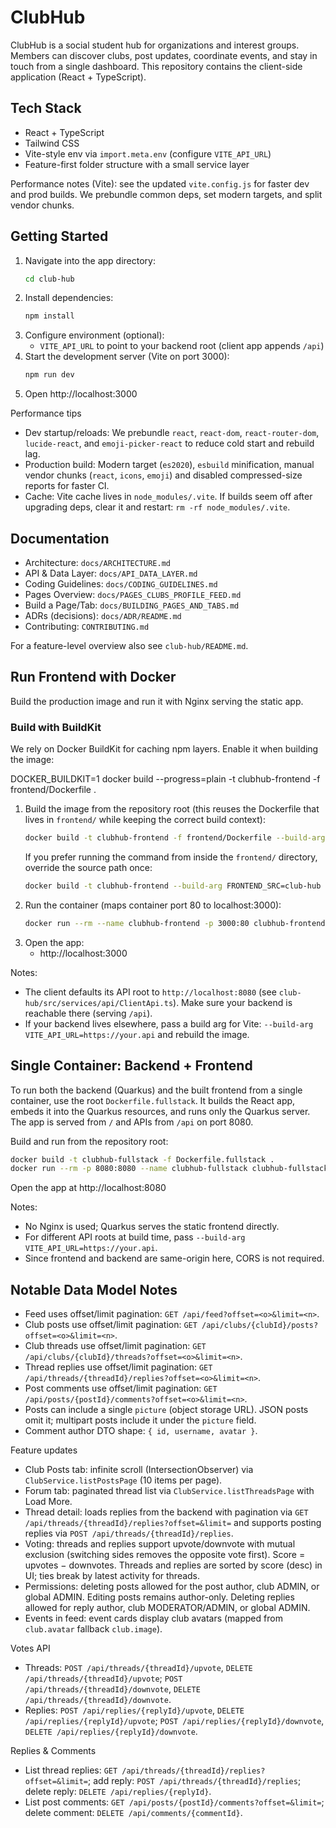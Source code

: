 # ClubHub

ClubHub is a social student hub for organizations and interest groups. Members can discover clubs, post updates, coordinate events, and stay in touch from a single dashboard. This repository contains the client-side application (React + TypeScript).

## Tech Stack

- React + TypeScript
- Tailwind CSS
- Vite-style env via `import.meta.env` (configure `VITE_API_URL`)
- Feature-first folder structure with a small service layer

Performance notes (Vite): see the updated `vite.config.js` for faster dev and prod builds. We prebundle common deps, set modern targets, and split vendor chunks.

## Getting Started

1. Navigate into the app directory:
   ```bash
   cd club-hub
   ```
2. Install dependencies:
   ```bash
   npm install
   ```
3. Configure environment (optional):
   - `VITE_API_URL` to point to your backend root (client app appends `/api`)
4. Start the development server (Vite on port 3000):
   ```bash
   npm run dev
   ```
5. Open http://localhost:3000

Performance tips

- Dev startup/reloads: We prebundle `react`, `react-dom`, `react-router-dom`, `lucide-react`, and `emoji-picker-react` to reduce cold start and rebuild lag.
- Production build: Modern target (`es2020`), `esbuild` minification, manual vendor chunks (`react`, `icons`, `emoji`) and disabled compressed-size reports for faster CI.
- Cache: Vite cache lives in `node_modules/.vite`. If builds seem off after upgrading deps, clear it and restart: `rm -rf node_modules/.vite`.

## Documentation

- Architecture: `docs/ARCHITECTURE.md`
- API & Data Layer: `docs/API_DATA_LAYER.md`
- Coding Guidelines: `docs/CODING_GUIDELINES.md`
- Pages Overview: `docs/PAGES_CLUBS_PROFILE_FEED.md`
- Build a Page/Tab: `docs/BUILDING_PAGES_AND_TABS.md`
- ADRs (decisions): `docs/ADR/README.md`
- Contributing: `CONTRIBUTING.md`

For a feature-level overview also see `club-hub/README.md`.

## Run Frontend with Docker

Build the production image and run it with Nginx serving the static app.

### Build with BuildKit

We rely on Docker BuildKit for caching npm layers. Enable it when building the image:

DOCKER_BUILDKIT=1 docker build --progress=plain -t clubhub-frontend -f frontend/Dockerfile .

1. Build the image from the repository root (this reuses the Dockerfile that
   lives in `frontend/` while keeping the correct build context):
   ```bash
   docker build -t clubhub-frontend -f frontend/Dockerfile --build-arg VITE_API_URL=http://localhost:8080 .
   ```
   If you prefer running the command from inside the `frontend/` directory,
   override the source path once:
   ```bash
   docker build -t clubhub-frontend --build-arg FRONTEND_SRC=club-hub .
   ```
2. Run the container (maps container port 80 to localhost:3000):
   ```bash
   docker run --rm --name clubhub-frontend -p 3000:80 clubhub-frontend
   ```
3. Open the app:
   - http://localhost:3000

Notes:

- The client defaults its API root to `http://localhost:8080` (see `club-hub/src/services/api/ClientApi.ts`). Make sure your backend is reachable there (serving `/api`).
- If your backend lives elsewhere, pass a build arg for Vite: `--build-arg VITE_API_URL=https://your.api` and rebuild the image.

## Single Container: Backend + Frontend

To run both the backend (Quarkus) and the built frontend from a single container, use the root `Dockerfile.fullstack`. It builds the React app, embeds it into the Quarkus resources, and runs only the Quarkus server. The app is served from `/` and APIs from `/api` on port 8080.

Build and run from the repository root:

```bash
docker build -t clubhub-fullstack -f Dockerfile.fullstack .
docker run --rm -p 8080:8080 --name clubhub-fullstack clubhub-fullstack
```

Open the app at http://localhost:8080

Notes:
- No Nginx is used; Quarkus serves the static frontend directly.
- For different API roots at build time, pass `--build-arg VITE_API_URL=https://your.api`.
- Since frontend and backend are same-origin here, CORS is not required.

## Notable Data Model Notes

- Feed uses offset/limit pagination: `GET /api/feed?offset=<o>&limit=<n>`.
- Club posts use offset/limit pagination: `GET /api/clubs/{clubId}/posts?offset=<o>&limit=<n>`.
- Club threads use offset/limit pagination: `GET /api/clubs/{clubId}/threads?offset=<o>&limit=<n>`.
- Thread replies use offset/limit pagination: `GET /api/threads/{threadId}/replies?offset=<o>&limit=<n>`.
- Post comments use offset/limit pagination: `GET /api/posts/{postId}/comments?offset=<o>&limit=<n>`.
- Posts can include a single `picture` (object storage URL). JSON posts omit it; multipart posts include it under the `picture` field.
- Comment author DTO shape: `{ id, username, avatar }`.

Feature updates

- Club Posts tab: infinite scroll (IntersectionObserver) via `ClubService.listPostsPage` (10 items per page).
- Forum tab: paginated thread list via `ClubService.listThreadsPage` with Load More.
- Thread detail: loads replies from the backend with pagination via `GET /api/threads/{threadId}/replies?offset=&limit=` and supports posting replies via `POST /api/threads/{threadId}/replies`.
- Voting: threads and replies support upvote/downvote with mutual exclusion (switching sides removes the opposite vote first). Score = upvotes − downvotes. Threads and replies are sorted by score (desc) in UI; ties break by latest activity for threads.
- Permissions: deleting posts allowed for the post author, club ADMIN, or global ADMIN. Editing posts remains author-only. Deleting replies allowed for reply author, club MODERATOR/ADMIN, or global ADMIN.
- Events in feed: event cards display club avatars (mapped from `club.avatar` fallback `club.image`).

Votes API

- Threads: `POST /api/threads/{threadId}/upvote`, `DELETE /api/threads/{threadId}/upvote`; `POST /api/threads/{threadId}/downvote`, `DELETE /api/threads/{threadId}/downvote`.
- Replies: `POST /api/replies/{replyId}/upvote`, `DELETE /api/replies/{replyId}/upvote`; `POST /api/replies/{replyId}/downvote`, `DELETE /api/replies/{replyId}/downvote`.

Replies & Comments

- List thread replies: `GET /api/threads/{threadId}/replies?offset=&limit=`; add reply: `POST /api/threads/{threadId}/replies`; delete reply: `DELETE /api/replies/{replyId}`.
- List post comments: `GET /api/posts/{postId}/comments?offset=&limit=`; delete comment: `DELETE /api/comments/{commentId}`.
